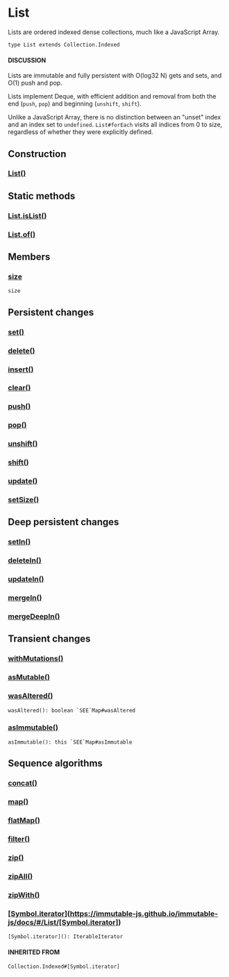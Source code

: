 # List

Lists are ordered indexed dense collections, much like a JavaScript Array.

```
type List extends Collection.Indexed
```

#### DISCUSSION

Lists are immutable and fully persistent with O(log32 N) gets and sets, and O(1) push and pop.

Lists implement Deque, with efficient addition and removal from both the end (`push`, `pop`) and beginning (`unshift`, `shift`).

Unlike a JavaScript Array, there is no distinction between an "unset" index and an index set to `undefined`. `List#forEach` visits all indices from 0 to size, regardless of whether they were explicitly defined.

## Construction


### [List()](https://immutable-js.github.io/immutable-js/docs/#/List/List)



## Static methods


### [List.isList()](https://immutable-js.github.io/immutable-js/docs/#/List/isList)



### [List.of()](https://immutable-js.github.io/immutable-js/docs/#/List/of)



## Members


### [size](https://immutable-js.github.io/immutable-js/docs/#/List/size)

```
size
```

## Persistent changes


### [set()](https://immutable-js.github.io/immutable-js/docs/#/List/set)



### [delete()](https://immutable-js.github.io/immutable-js/docs/#/List/delete)



### [insert()](https://immutable-js.github.io/immutable-js/docs/#/List/insert)



### [clear()](https://immutable-js.github.io/immutable-js/docs/#/List/clear)



### [push()](https://immutable-js.github.io/immutable-js/docs/#/List/push)



### [pop()](https://immutable-js.github.io/immutable-js/docs/#/List/pop)



### [unshift()](https://immutable-js.github.io/immutable-js/docs/#/List/unshift)



### [shift()](https://immutable-js.github.io/immutable-js/docs/#/List/shift)



### [update()](https://immutable-js.github.io/immutable-js/docs/#/List/update)



### [setSize()](https://immutable-js.github.io/immutable-js/docs/#/List/setSize)



## Deep persistent changes


### [setIn()](https://immutable-js.github.io/immutable-js/docs/#/List/setIn)



### [deleteIn()](https://immutable-js.github.io/immutable-js/docs/#/List/deleteIn)



### [updateIn()](https://immutable-js.github.io/immutable-js/docs/#/List/updateIn)



### [mergeIn()](https://immutable-js.github.io/immutable-js/docs/#/List/mergeIn)



### [mergeDeepIn()](https://immutable-js.github.io/immutable-js/docs/#/List/mergeDeepIn)



## Transient changes


### [withMutations()](https://immutable-js.github.io/immutable-js/docs/#/List/withMutations)



### [asMutable()](https://immutable-js.github.io/immutable-js/docs/#/List/asMutable)



### [wasAltered()](https://immutable-js.github.io/immutable-js/docs/#/List/wasAltered)

```
wasAltered(): boolean `SEE`Map#wasAltered
```

### [asImmutable()](https://immutable-js.github.io/immutable-js/docs/#/List/asImmutable)

```
asImmutable(): this `SEE`Map#asImmutable
```

## Sequence algorithms


### [concat()](https://immutable-js.github.io/immutable-js/docs/#/List/concat)



### [map()](https://immutable-js.github.io/immutable-js/docs/#/List/map)



### [flatMap()](https://immutable-js.github.io/immutable-js/docs/#/List/flatMap)



### [filter()](https://immutable-js.github.io/immutable-js/docs/#/List/filter)



### [zip()](https://immutable-js.github.io/immutable-js/docs/#/List/zip)



### [zipAll()](https://immutable-js.github.io/immutable-js/docs/#/List/zipAll)



### [zipWith()](https://immutable-js.github.io/immutable-js/docs/#/List/zipWith)



### [[Symbol.iterator]()](https://immutable-js.github.io/immutable-js/docs/#/List/[Symbol.iterator])

```
[Symbol.iterator](): IterableIterator 
```

#### INHERITED FROM

```
Collection.Indexed#[Symbol.iterator]
```